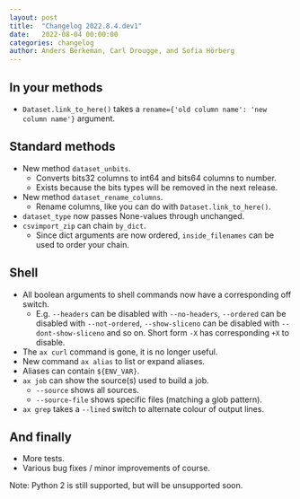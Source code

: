 ```yaml
---
layout: post
title:  "Changelog 2022.8.4.dev1"
date:   2022-08-04 00:00:00
categories: changelog
author: Anders Berkeman, Carl Drougge, and Sofia Hörberg
---
```


## In your methods

- `Dataset.link_to_here()` takes a `rename={'old column name': 'new column name'}` argument.

## Standard methods

- New method `dataset_unbits`.
	- Converts bits32 columns to int64 and bits64 columns to number.
	- Exists because the bits types will be removed in the next release.
- New method `dataset_rename_columns`.
	- Rename columns, like you can do with `Dataset.link_to_here()`.
- `dataset_type` now passes None-values through unchanged.
- `csvimport_zip` can chain `by_dict`.
	- Since dict arguments are now ordered, `inside_filenames` can be used to order your chain.

## Shell

- All boolean arguments to shell commands now have a corresponding off switch.
	- E.g. `--headers` can be disabled with `--no-headers`,
	  `--ordered` can be disabled with `--not-ordered`,
	  `--show-sliceno` can be disabled with `--dont-show-sliceno` and so on.
	  Short form `-X` has corresponding `+X` to disable.
- The `ax curl` command is gone, it is no longer useful.
- New command `ax alias` to list or expand aliases.
- Aliases can contain `${ENV_VAR}`.
- `ax job` can show the source(s) used to build a job.
	- `--source` shows all sources.
	- `--source-file` shows specific files (matching a glob pattern).
- `ax grep` takes a `--lined` switch to alternate colour of output lines.

## And finally

- More tests.
- Various bug fixes / minor improvements of course.

Note: Python 2 is still supported, but will be unsupported soon.
